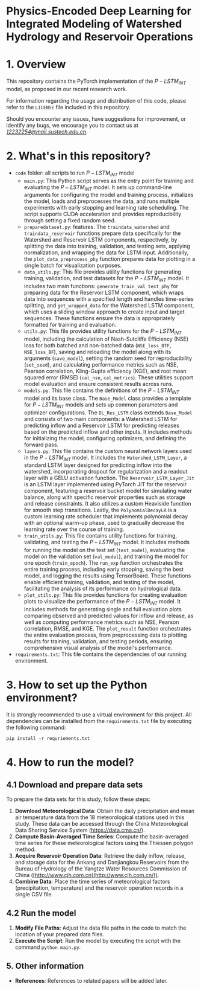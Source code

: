 # **Physics-Encoded Deep Learning for Integrated Modeling of Watershed Hydrology and Reservoir Operations**

# 1. Overview

This repository contains the PyTorch implementation of the $P-LSTM_{INT}$ model, as proposed in our recent research work.

For information regarding the usage and distribution of this code, please refer to the `LICENSE` file included in this repository.

Should you encounter any issues, have suggestions for improvement, or identify any bugs, we encourage you to contact us at *12232254@mail.sustech.edu.cn*.



# 2. What's in this repository?

- `code` folder: all scripts to run $P-LSTM_{INT}$ model
  - `main.py`: This Python script serves as the entry point for training and evaluating the $P-LSTM_{INT}$ model. It sets up command-line arguments for configuring the model and training process, initializes the model, loads and preprocesses the data, and runs multiple experiments with early stopping and learning rate scheduling. The script supports CUDA acceleration and provides reproducibility through setting a fixed random seed.
  - `preparedataset.py`: features. The `traindata_watershed` and `traindata_reservoir` functions prepare data specifically for the Watershed and Reservoir LSTM components, respectively, by splitting the data into training, validation, and testing sets, applying normalization, and wrapping the data for LSTM input. Additionally, the `plot_data_preprocess_phy` function prepares data for plotting in a single batch for visualization purposes.
  - `data_utils.py`: This file provides utility functions for generating training, validation, and test datasets for the $P-LSTM_{INT}$ model. It includes two main functions: `generate_train_val_test_phy` for preparing data for the Reservoir LSTM component, which wraps data into sequences with a specified length and handles time-series splitting, and `get_wrapped_data` for the Watershed LSTM component, which uses a sliding window approach to create input and target sequences. These functions ensure the data is appropriately formatted for training and evaluation.
  - `utils.py`: This file provides utility functions for the $P-LSTM_{INT}$ model, including the calculation of Nash-Sutcliffe Efficiency (NSE) loss for both batched and non-batched data (`NSE_loss_BTF`, `NSE_loss_BF`), saving and reloading the model along with its arguments (`save_model`), setting the random seed for reproducibility (`set_seed`), and calculating performance metrics such as NSE, Pearson correlation, Kling-Gupta efficiency (KGE), and root mean squared error (RMSE) (`cal_nse`, `cal_metrics`). These utilities support model evaluation and ensure consistent results across runs.
  - `models.py`: This file contains the definitions of the $P-LSTM_{INT}$ model and its base class. The `Base_Model` class provides a template for $P-LSTM_{INT}$ models and sets up common parameters and optimizer configurations. The `DL_Res_LSTM` class extends `Base_Model` and consists of two main components: a Watershed LSTM for predicting inflow and a Reservoir LSTM for predicting releases based on the predicted inflow and other inputs. It includes methods for initializing the model, configuring optimizers, and defining the forward pass.
  - `layers.py`: This file contains the custom neural network layers used in the $P-LSTM_{INT}$ model. It includes the `Watershed_LSTM_Layer`, a standard LSTM layer designed for predicting inflow into the watershed, incorporating dropout for regularization and a readout layer with a GELU activation function. The `Reservoir_LSTM_Layer_Jit` is an LSTM layer implemented using PyTorch JIT for the reservoir component, featuring a reservoir bucket model for simulating water balance, along with specific reservoir properties such as storage and release constraints. It also utilizes a custom Heaviside function for smooth step transitions. Lastly, the `PolynomialDecayLR` is a custom learning rate scheduler that implements polynomial decay with an optional warm-up phase, used to gradually decrease the learning rate over the course of training.
  - `train_utils.py`: This file contains utility functions for training, validating, and testing the $P-LSTM_{INT}$ model. It includes methods for running the model on the test set (`test_model`), evaluating the model on the validation set (`val_model`), and training the model for one epoch (`train_epoch`). The `run_exp` function orchestrates the entire training process, including early stopping, saving the best model, and logging the results using TensorBoard. These functions enable efficient training, validation, and testing of the model, facilitating the analysis of its performance on hydrological data.
  - `plot_utils.py`: This file provides functions for creating evaluation plots to visualize the performance of the $P-LSTM_{INT}$ model. It includes methods for generating single and full evaluation plots comparing observed and predicted values for inflow and release, as well as computing performance metrics such as NSE, Pearson correlation, RMSE, and KGE. The `plot_result` function orchestrates the entire evaluation process, from preprocessing data to plotting results for training, validation, and testing periods, ensuring comprehensive visual analysis of the model's performance.
- `requirements.txt`: This file contains the dependencies of our running environment.



# 3. How to set up the Python environment?

It is strongly recommended to use a virtual environment for this project. All dependencies can be installed from the `requirements.txt` file by executing the following command:

```shell
pip install -r requriements.txt
```



# 4. How to run the model?

## 4.1 Download and prepare data sets

To prepare the data sets for this study, follow these steps:

1. **Download Meteorological Data**: Obtain the daily precipitation and mean air temperature data from the 18 meteorological stations used in this study. These data can be accessed through the China Meteorological Data Sharing Service System (https://data.cma.cn/).
2. **Compute Basin-Averaged Time Series**: Compute the basin-averaged time series for these meteorological factors using the Thiessen polygon method.
3. **Acquire Reservoir Operation Data**: Retrieve the daily inflow, release, and storage data for the Ankang and Danjiangkou Reservoirs from the Bureau of Hydrology of the Yangtze Water Resources Commission of China ([http://www.cjh.com.cn](http://www.cjh.com.cn/)).
4. **Combine Data**: Place the time series of meteorological factors (precipitation, temperature) and the reservoir operation records in a single CSV file.

## 4.2 Run the model

1. **Modify File Paths**: Adjust the data file paths in the code to match the location of your prepared data files.
2. **Execute the Script**: Run the model by executing the script with the command `python main.py`.

## 5. Other information

- **References**: References to related papers will be added later.

